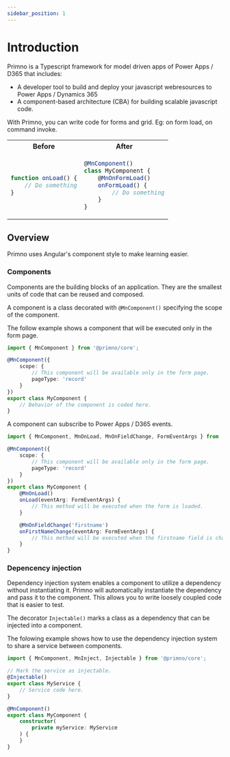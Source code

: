 ```yaml
---
sidebar_position: 1
---
```


# Introduction

Primno is a Typescript framework for model driven apps of Power Apps / D365 that includes:

- A developer tool to build and deploy your javascript webresources to Power Apps / Dynamics 365
- A component-based architecture (CBA) for building scalable javascript code.

With Primno, you can write code for forms and grid. Eg: on form load, on command invoke.

<table>
<tr>
<th>Before</th>
<th>After</th>
</tr>
<tr>
<td>

```ts
function onLoad() {
    // Do something
}
```
</td>
<td>

```ts
@MnComponent()
class MyComponent {
    @MnOnFormLoad()
    onFormLoad() {
        // Do something
    }
}
```
</td>
</tr>
</table>

## Overview

Primno uses Angular's component style to make learning easier.

### Components

Components are the building blocks of an application. They are the smallest units of code that can be reused and composed.

A component is a class decorated with `@MnComponent()` specifying the scope of the component.

The follow example shows a component that will be executed only in the form page.
```ts
import { MnComponent } from '@primno/core';

@MnComponent({
    scope: {
        // This component will be available only in the form page.
        pageType: 'record'
    }
})
export class MyComponent {
    // Behavior of the component is coded here.
}
```

A component can subscribe to Power Apps / D365 events.
    
```ts
import { MnComponent, MnOnLoad, MnOnFieldChange, FormEventArgs } from '@primno/core';

@MnComponent({
    scope: {
        // This component will be available only in the form page.
        pageType: 'record'
    }
})
export class MyComponent {
    @MnOnLoad()
    onLoad(eventArg: FormEventArgs) {
        // This method will be executed when the form is loaded.
    }

    @MnOnFieldChange('firstname')
    onFirstNameChange(eventArg: FormEventArgs) {
        // This method will be executed when the firstname field is changed.
    }
}
```

### Depencency injection

Dependency injection system enables a component to utilize a dependency without instantiating it. Primno will automatically instantiate the dependency and pass it to the component. This allows you to write loosely coupled code that is easier to test.

The decorator `Injectable()` marks a class as a dependency that can be injected into a component.

The folowing example shows how to use the dependency injection system to share a service between components.

```ts
import { MnComponent, MnInject, Injectable } from '@primno/core';

// Mark the service as injectable.
@Injectable()
export class MyService {
    // Service code here.
}

@MnComponent()
export class MyComponent {
    constructor(
        private myService: MyService
    ) {
    }
}
```
